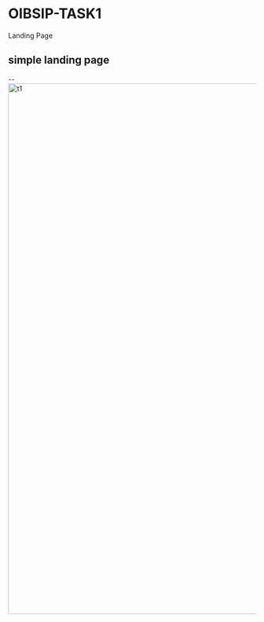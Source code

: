 # OIBSIP-TASK1
Landing Page
## simple landing page
--<img width="1080" alt="t1" src="https://user-images.githubusercontent.com/113116997/211763011-be842cbc-4c88-4e95-be48-570433f22b60.png">
